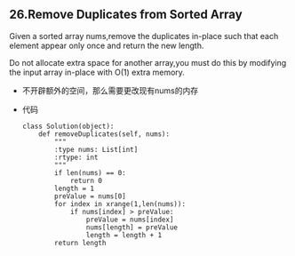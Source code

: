 ## 26.Remove Duplicates from Sorted Array
Given a sorted array nums,remove the duplicates in-place such that each element appear only once and return the new length.

Do not allocate extra space for another array,you must do this by modifying the input array in-place with O(1) extra memory.

* 不开辟额外的空间，那么需要更改现有nums的内存

* 代码

	```
	class Solution(object):
	    def removeDuplicates(self, nums):
	        """
	        :type nums: List[int]
	        :rtype: int
	        """
	        if len(nums) == 0:
	            return 0
	        length = 1
	        preValue = nums[0]
	        for index in xrange(1,len(nums)):
	            if nums[index] > preValue:
	                preValue = nums[index]
	                nums[length] = preValue
	                length = length + 1
	        return length
	```